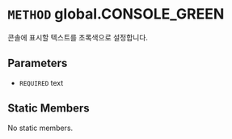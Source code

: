 # `METHOD` global.CONSOLE_GREEN
콘솔에 표시할 텍스트를 초록색으로 설정합니다.

## Parameters
* `REQUIRED` text 

## Static Members
No static members.
